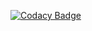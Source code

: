 [![Codacy Badge](https://api.codacy.com/project/badge/Grade/40ba9a50705441a68170914037f5f8ec)](https://www.codacy.com/app/shishir.insane/shady-translator?utm_source=github.com&amp;utm_medium=referral&amp;utm_content=shishir-insane/shady-translator&amp;utm_campaign=Badge_Grade)